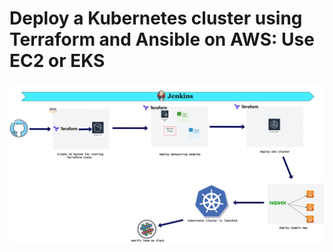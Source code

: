 # Deploy a Kubernetes cluster using Terraform and Ansible on AWS: Use EC2 or EKS  


![Screenshot](ekspipeline.png)

